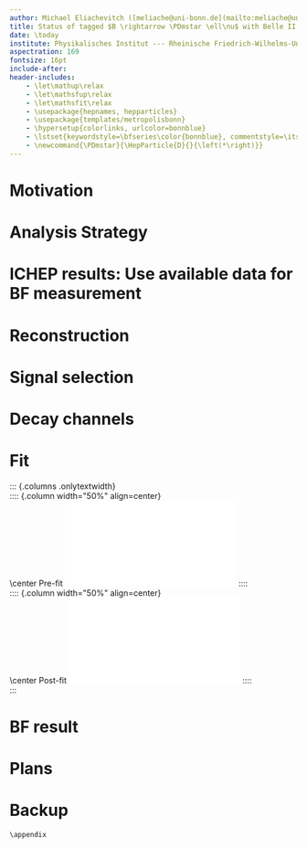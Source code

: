 ```yaml
---
author: Michael Eliachevitch ([meliache@uni-bonn.de](mailto:meliache@uni-bonn.de))
title: Status of tagged $B \rightarrow \PDmstar \ell\nu$ with Belle II
date: \today
institute: Physikalisches Institut --- Rheinische Friedrich-Wilhelms-Universität Bonn
aspectration: 169
fontsize: 16pt
include-after:
header-includes:
    - \let\mathup\relax
    - \let\mathsfup\relax
    - \let\mathsfit\relax
    - \usepackage{hepnames, hepparticles}
    - \usepackage{templates/metropolisbonn}
    - \hypersetup{colorlinks, urlcolor=bonnblue}
    - \lstset{keywordstyle=\bfseries\color{bonnblue}, commentstyle=\itshape\color{bonnunigrau}, identifierstyle=\color{bonntextgrau}, stringstyle=\color{bonnyellow}}
    - \newcommand{\PDmstar}{\HepParticle{D}{}{\left(*\right)}}
---
```


<!-- Compile with: pandoc talk.md --pdf-engine xelatex --to beamer -o talk.pdf -->

# Motivation #

# Analysis Strategy #

# ICHEP results: Use available data for BF measurement #
   
# Reconstruction #

# Signal selection #

# Decay channels #

# Fit #

::: {.columns .onlytextwidth}  
:::: {.column width="50%" align=center}  
\center
Pre-fit
![](figures/Prefit_MM2.pdf)
::::  
:::: {.column width="50%" align=center}  
\center
Post-fit
![](figures/Postfit_MM2.pdf)
::::  
:::

# BF result #

# Plans #

Backup
======

```{=latex}
\appendix
```

